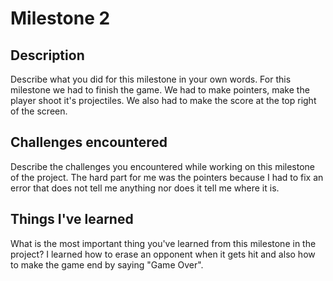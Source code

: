 # Milestone 2

## Description
Describe what you did for this milestone in your own words.
For this milestone we had to finish the game. We had to make pointers, make the player shoot it's projectiles. We also had to make the score at the top right of the screen.
## Challenges encountered
Describe the challenges you encountered while working on this milestone of the project.
The hard part for me was the pointers because I had to fix an error that does not tell me anything nor does it tell me where it is.
## Things I've learned
What is the most important thing you've learned from this milestone in the project?
I learned how to erase an opponent when it gets hit and also how to make the game end by saying "Game Over".
